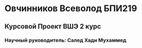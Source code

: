 # Овчинников Всеволод БПИ219

## Курсовой Проект ВШЭ 2 курс

### Научный руководитель: Салед Хади Мухаммед

